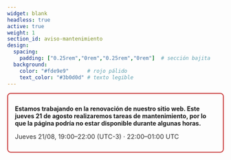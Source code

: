 ```yaml
---
widget: blank
headless: true
active: true
weight: 1
section_id: aviso-mantenimiento
design:
  spacing:
    padding: ["0.25rem","0rem","0.25rem","0rem"]  # sección bajita
  background:
    color: "#fde9e9"      # rojo pálido
    text_color: "#3b0d0d" # texto legible
---
```


<div role="status" aria-live="polite" style="border:2px solid #c83737;border-radius:.5rem;padding:.75rem 1rem;">
  <p><strong>Estamos trabajando en la renovación de nuestro sitio web. Este jueves 21 de agosto realizaremos tareas de mantenimiento, por lo que la página podría no estar disponible durante algunas horas.</strong><p style="margin:.25rem 0;font-size:.92rem;opacity:.9;">Jueves 21/08, 19:00–22:00 (UTC-3) · 22:00–01:00 UTC</p></p>
</div>
